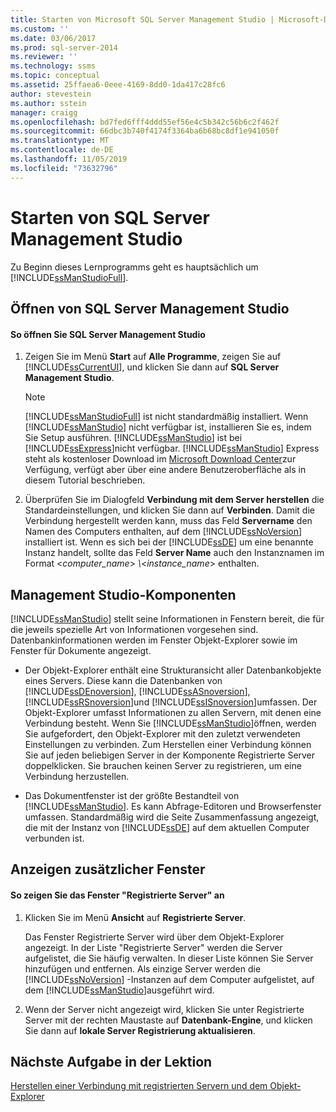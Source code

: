 ```yaml
---
title: Starten von Microsoft SQL Server Management Studio | Microsoft-Dokumentation
ms.custom: ''
ms.date: 03/06/2017
ms.prod: sql-server-2014
ms.reviewer: ''
ms.technology: ssms
ms.topic: conceptual
ms.assetid: 25ffaea6-0eee-4169-8dd0-1da417c28fc6
author: stevestein
ms.author: sstein
manager: craigg
ms.openlocfilehash: bd7fed6fff4ddd55ef56e4c5b342c56b6c2f462f
ms.sourcegitcommit: 66dbc3b740f4174f3364ba6b68bc8df1e941050f
ms.translationtype: MT
ms.contentlocale: de-DE
ms.lasthandoff: 11/05/2019
ms.locfileid: "73632796"
---
```

# <a name="start-sql-server-management-studio"></a>Starten von SQL Server Management Studio
  Zu Beginn dieses Lernprogramms geht es hauptsächlich um [!INCLUDE[ssManStudioFull](../../includes/ssmanstudiofull-md.md)].  
  
## <a name="opening-sql-server-management-studio"></a>Öffnen von SQL Server Management Studio  
  
#### <a name="to-open-sql-server-management-studio"></a>So öffnen Sie SQL Server Management Studio  
  
1.  Zeigen Sie im Menü **Start** auf **Alle Programme**, zeigen Sie auf [!INCLUDE[ssCurrentUI](../../includes/sscurrentui-md.md)], und klicken Sie dann auf **SQL Server Management Studio**.  
  
    > [!NOTE]  
    >  [!INCLUDE[ssManStudioFull](../../includes/ssmanstudiofull-md.md)] ist nicht standardmäßig installiert. Wenn [!INCLUDE[ssManStudio](../../includes/ssmanstudio-md.md)] nicht verfügbar ist, installieren Sie es, indem Sie Setup ausführen. [!INCLUDE[ssManStudio](../../includes/ssmanstudio-md.md)] ist bei [!INCLUDE[ssExpress](../../includes/ssexpress-md.md)]nicht verfügbar. [!INCLUDE[ssManStudio](../../includes/ssmanstudio-md.md)] Express steht als kostenloser Download im [Microsoft Download Center](https://www.microsoft.com/download/details.aspx?id=7593)zur Verfügung, verfügt aber über eine andere Benutzeroberfläche als in diesem Tutorial beschrieben.  
  
2.  Überprüfen Sie im Dialogfeld **Verbindung mit dem Server herstellen** die Standardeinstellungen, und klicken Sie dann auf **Verbinden**. Damit die Verbindung hergestellt werden kann, muss das Feld **Servername** den Namen des Computers enthalten, auf dem [!INCLUDE[ssNoVersion](../../includes/ssnoversion-md.md)] installiert ist. Wenn es sich bei der [!INCLUDE[ssDE](../../includes/ssde-md.md)] um eine benannte Instanz handelt, sollte das Feld **Server Name** auch den Instanznamen im Format \<*computer_name*> *\\<instance_name*> enthalten.  
  
## <a name="management-studio-components"></a>Management Studio-Komponenten  
 [!INCLUDE[ssManStudio](../../includes/ssmanstudio-md.md)] stellt seine Informationen in Fenstern bereit, die für die jeweils spezielle Art von Informationen vorgesehen sind. Datenbankinformationen werden im Fenster Objekt-Explorer sowie im Fenster für Dokumente angezeigt.  
  
-   Der Objekt-Explorer enthält eine Strukturansicht aller Datenbankobjekte eines Servers. Diese kann die Datenbanken von [!INCLUDE[ssDEnoversion](../../includes/ssdenoversion-md.md)], [!INCLUDE[ssASnoversion](../../includes/ssasnoversion-md.md)], [!INCLUDE[ssRSnoversion](../../includes/ssrsnoversion-md.md)]und [!INCLUDE[ssISnoversion](../../includes/ssisnoversion-md.md)]umfassen. Der Objekt-Explorer umfasst Informationen zu allen Servern, mit denen eine Verbindung besteht. Wenn Sie [!INCLUDE[ssManStudio](../../includes/ssmanstudio-md.md)]öffnen, werden Sie aufgefordert, den Objekt-Explorer mit den zuletzt verwendeten Einstellungen zu verbinden. Zum Herstellen einer Verbindung können Sie auf jeden beliebigen Server in der Komponente Registrierte Server doppelklicken. Sie brauchen keinen Server zu registrieren, um eine Verbindung herzustellen.  
  
-   Das Dokumentfenster ist der größte Bestandteil von [!INCLUDE[ssManStudio](../../includes/ssmanstudio-md.md)]. Es kann Abfrage-Editoren und Browserfenster umfassen. Standardmäßig wird die Seite Zusammenfassung angezeigt, die mit der Instanz von [!INCLUDE[ssDE](../../includes/ssde-md.md)] auf dem aktuellen Computer verbunden ist.  
  
## <a name="showing-additional-windows"></a>Anzeigen zusätzlicher Fenster  
  
#### <a name="to-show-the-registered-servers-window"></a>So zeigen Sie das Fenster "Registrierte Server" an  
  
1.  Klicken Sie im Menü **Ansicht** auf **Registrierte Server**.  
  
     Das Fenster Registrierte Server wird über dem Objekt-Explorer angezeigt. In der Liste "Registrierte Server" werden die Server aufgelistet, die Sie häufig verwalten. In dieser Liste können Sie Server hinzufügen und entfernen. Als einzige Server werden die [!INCLUDE[ssNoVersion](../../includes/ssnoversion-md.md)] -Instanzen auf dem Computer aufgelistet, auf dem [!INCLUDE[ssManStudio](../../includes/ssmanstudio-md.md)]ausgeführt wird.  
  
2.  Wenn der Server nicht angezeigt wird, klicken Sie unter Registrierte Server mit der rechten Maustaste auf **Datenbank-Engine**, und klicken Sie dann auf **lokale Server Registrierung aktualisieren**.  
  
## <a name="next-task-in-lesson"></a>Nächste Aufgabe in der Lektion  
 [Herstellen einer Verbindung mit registrierten Servern und dem Objekt-Explorer](../object/object-explorer.md)  
  
  
